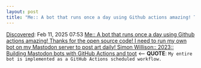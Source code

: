 ```yaml
---
layout: post
title: "Me:: A bot that runs once a day using Github actions amazing! Thanks for the open source code! I need to run my own bot on my Mastodon server to post art daily! Simon Willison:: 2023:: Building Mastodon bots with GitHub Actions and toot"
---
```

[Discovered](http://rolandtanglao.com/2020/07/29/p1-blogthis-checkvist-list-links-to-blog/): Feb 11, 2025 07:53 [Me:: A bot that runs once a day using Github actions amazing! Thanks for the open source code! I need to run my own bot on my Mastodon server to post art daily! Simon Willison:: 2023:: Building Mastodon bots with GitHub Actions and toot](https://til.simonwillison.net/mastodon/mastodon-bots-github-actions) <-- **QUOTE**: `My entire bot is implemented as a GitHub Actions scheduled workflow.`
